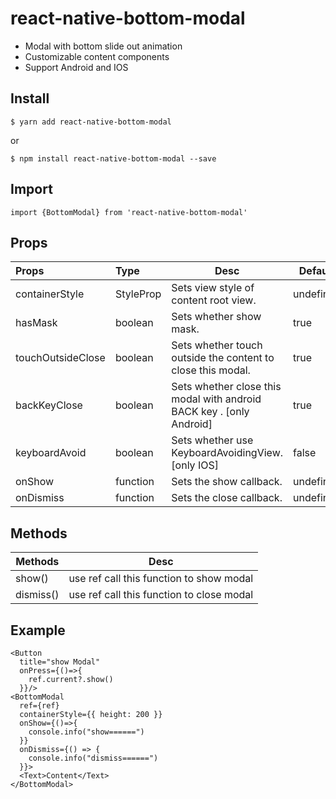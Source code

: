 
# react-native-bottom-modal

* Modal with bottom slide out animation
* Customizable content components
* Support Android and IOS

## Install

`$ yarn add react-native-bottom-modal`

or

`$ npm install react-native-bottom-modal --save`

## Import

`import {BottomModal} from 'react-native-bottom-modal'`

## Props

| Props             | Type                 | Desc                                                         | Default   |
| :---------------- | :------------------- | ------------------------------------------------------------ | --------- |
| containerStyle    | StyleProp<ViewStyle> | Sets view style of content root view.                        | undefined |
| hasMask           | boolean              | Sets whether show mask.                                      | true      |
| touchOutsideClose | boolean              | Sets whether touch outside the content to close this modal.  | true      |
| backKeyClose      | boolean              | Sets whether close this modal with android BACK key . [only Android] | true      |
| keyboardAvoid     | boolean              | Sets whether use KeyboardAvoidingView. [only IOS]            | false     |
| onShow            | function             | Sets the show callback.                                      | undefined |
| onDismiss         | function             | Sets the close callback.                                     | undefined |

## Methods

| Methods   | Desc                                      |
| --------- | ----------------------------------------- |
| show()    | use ref call this function to show modal  |
| dismiss() | use ref call this function to close modal |


## Example

```tsx
<Button 
  title="show Modal" 
  onPress={()=>{
    ref.current?.show()
  }}/>
<BottomModal
  ref={ref}
  containerStyle={{ height: 200 }}
  onShow={()=>{
    console.info("show======")
  }}
  onDismiss={() => {
    console.info("dismiss======")
  }}>
  <Text>Content</Text>
</BottomModal>
```

